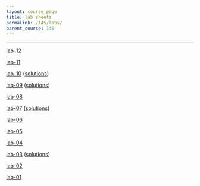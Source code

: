 ```yaml
---
layout: course_page
title: lab sheets
permalink: /145/labs/
parent_course: 145
---
```


----
[lab-12](/145/lab12)

[lab-11](/145/lab11)

[lab-10](/145/lab10) ([solutions](/145/lab10-sols/))

[lab-09](/145/lab09) ([solutions](/145/lab09-sols/))

[lab-08](/145/lab08)

[lab-07](/145/lab07) ([solutions](/145/lab07-sols/))

[lab-06](/145/lab06)

[lab-05](/145/lab05)

[lab-04](/145/lab04)

[lab-03](/145/lab03) ([solutions](/145/lab03-sols/))

[lab-02](/145/lab02)

[lab-01](/145/lab01)
